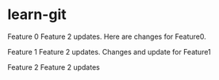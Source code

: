# learn-git

Feature 0 Feature 2 updates. Here are changes for Feature0.

Feature 1 Feature 2 updates. Changes and update for Feature1

Feature 2 Feature 2 updates

